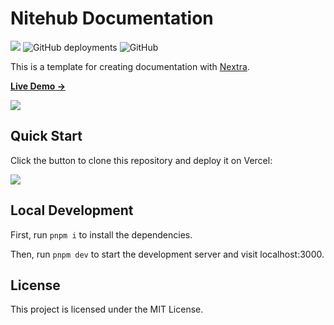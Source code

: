# Nitehub Documentation

![](https://api.checklyhq.com/v1/badges/checks/44e6c977-6f74-4b6f-a108-2e32ba0d1d88?style=for-the-badge&theme=dark)
![GitHub deployments](https://img.shields.io/github/deployments/c-eo/dochub/production?label=Vercel&logo=Vercel&style=for-the-badge)
![GitHub](https://img.shields.io/github/license/c-eo/dochub?style=for-the-badge)


This is a template for creating documentation with [Nextra](https://nextra.site).

[**Live Demo →**](https://nextra-docs-template.vercel.app)

[![](assets/screenshot.png)](https://nextra-docs-template.vercel.app)

## Quick Start

Click the button to clone this repository and deploy it on Vercel:

[![](https://vercel.com/button)](https://vercel.com/new/clone?s=https%3A%2F%2Fgithub.com%2Fshuding%2Fnextra-docs-template&showOptionalTeamCreation=false)

## Local Development

First, run `pnpm i` to install the dependencies.

Then, run `pnpm dev` to start the development server and visit localhost:3000.

## License

This project is licensed under the MIT License.
